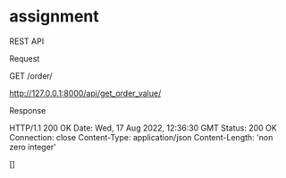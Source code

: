 # assignment

REST API

Request

GET /order/

http://127.0.0.1:8000/api/get_order_value/

Response

HTTP/1.1 200 OK
Date: Wed, 17 Aug 2022, 12:36:30 GMT
Status: 200 OK
Connection: close
Content-Type: application/json
Content-Length: 'non zero integer'

[]

